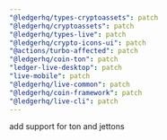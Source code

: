 ```yaml
---
"@ledgerhq/types-cryptoassets": patch
"@ledgerhq/cryptoassets": patch
"@ledgerhq/types-live": patch
"@ledgerhq/crypto-icons-ui": patch
"@actions/turbo-affected": patch
"@ledgerhq/coin-ton": patch
"ledger-live-desktop": patch
"live-mobile": patch
"@ledgerhq/live-common": patch
"@ledgerhq/coin-framework": patch
"@ledgerhq/live-cli": patch
---
```


add support for ton and jettons